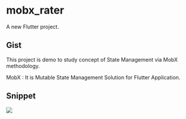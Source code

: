 # mobx_rater

A new Flutter project.

## Gist 

This project is demo to study concept of State Management via MobX methodology.

MobX : It is Mutable State Management Solution for Flutter Application.

## Snippet

![](https://github.com/nvshah/MobX-Rater/tree/master/images/Mobx-Anime-Rater.png)
